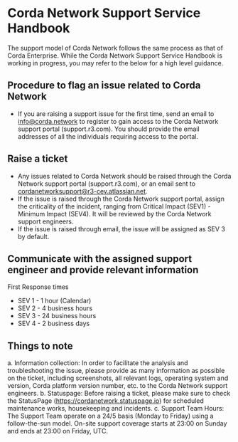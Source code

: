 # Corda Network Support Service Handbook

The support model of Corda Network follows the same process as that of Corda Enterprise. 
While the Corda Network Support Service Handbook is working in progress, you may refer to the below for a high level guidance.

## Procedure to flag an issue related to Corda Network
* If you are raising a support issue for the first time, send an email to info@corda.network to register to gain access to the Corda Network support portal (support.r3.com). You should provide the email addresses of all the individuals requiring access to the portal.

## Raise a ticket
* Any issues related to Corda Network should be raised through the Corda Network support portal (support.r3.com), or an email sent to cordanetworksupport@r3-cev.atlassian.net. 
* If the issue is raised through the Corda Network support portal, assign the criticality of the incident, ranging from Critical Impact (SEV1) - Minimum Impact (SEV4). It will be reviewed by the Corda Network support engineers.
* If the issue is raised through email, the issue will be assigned as SEV 3 by default.

## Communicate with the assigned support engineer and provide relevant information 

First Response times
* SEV 1 - 1 hour (Calendar)
* SEV 2 - 4 business hours
* SEV 3 - 24 business hours
* SEV 4 - 2 business days
	
## Things to note
a.	Information collection: In order to facilitate the analysis and troubleshooting the issue, please provide as many information as possible on the ticket, including screenshots, all relevant logs, operating system and version, Corda platform version number, etc. to the Corda Network support engineers.
b.	Statuspage: Before raising a ticket, please make sure to check the StatusPage (https://cordanetwork.statuspage.io) for scheduled maintenance works, housekeeping and incidents. 
c.	Support Team Hours: The Support Team operate on a 24/5 basis (Monday to Friday) using a follow-the-sun model. On-site support coverage starts at 23:00 on Sunday and ends at 23:00 on Friday, UTC. 

 
